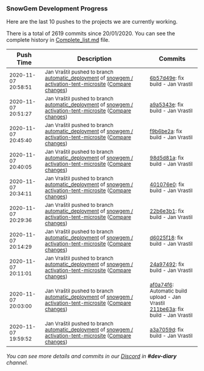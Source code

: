 
### SnowGem Development Progress

Here are the last 10 pushes to the projects we are currently working.

There is a total of 2619 commits since 20/01/2020. You can see the complete history in
 [Complete_list.md](Complete_list.md) file.

| Push Time | Description | Commits |
| --- | --- | --- |
| <sub>2020-11-07 20:58:51</sub> | <sub>Jan Vraštil pushed to branch [automatic\_deployment](https://gitlab.com/snowgem/activation-tent-microsite/commits/automatic_deployment) of [snowgem / activation\-tent\-microsite](https://gitlab.com/snowgem/activation-tent-microsite) ([Compare changes](https://gitlab.com/snowgem/activation-tent-microsite/compare/a9a5343eef62ba5ed586705f0f8816c42c50b74f...6b57d49ef81c5ec5d2054071e92a3711eac0ce13))</sub> | <sub>[6b57d49e](https://gitlab.com/snowgem/activation-tent-microsite/-/commit/6b57d49ef81c5ec5d2054071e92a3711eac0ce13): fix build - Jan Vrastil</sub> |
| <sub>2020-11-07 20:51:27</sub> | <sub>Jan Vraštil pushed to branch [automatic\_deployment](https://gitlab.com/snowgem/activation-tent-microsite/commits/automatic_deployment) of [snowgem / activation\-tent\-microsite](https://gitlab.com/snowgem/activation-tent-microsite) ([Compare changes](https://gitlab.com/snowgem/activation-tent-microsite/compare/f9b6be2afbdb7f8daba71594947eb098ad9509f4...a9a5343eef62ba5ed586705f0f8816c42c50b74f))</sub> | <sub>[a9a5343e](https://gitlab.com/snowgem/activation-tent-microsite/-/commit/a9a5343eef62ba5ed586705f0f8816c42c50b74f): fix build - Jan Vrastil</sub> |
| <sub>2020-11-07 20:45:40</sub> | <sub>Jan Vraštil pushed to branch [automatic\_deployment](https://gitlab.com/snowgem/activation-tent-microsite/commits/automatic_deployment) of [snowgem / activation\-tent\-microsite](https://gitlab.com/snowgem/activation-tent-microsite) ([Compare changes](https://gitlab.com/snowgem/activation-tent-microsite/compare/98d5d81ad6cd8b30abc1e290663cddcfe139fc45...f9b6be2afbdb7f8daba71594947eb098ad9509f4))</sub> | <sub>[f9b6be2a](https://gitlab.com/snowgem/activation-tent-microsite/-/commit/f9b6be2afbdb7f8daba71594947eb098ad9509f4): fix build - Jan Vrastil</sub> |
| <sub>2020-11-07 20:40:05</sub> | <sub>Jan Vraštil pushed to branch [automatic\_deployment](https://gitlab.com/snowgem/activation-tent-microsite/commits/automatic_deployment) of [snowgem / activation\-tent\-microsite](https://gitlab.com/snowgem/activation-tent-microsite) ([Compare changes](https://gitlab.com/snowgem/activation-tent-microsite/compare/401076e0a1f97ae307c48c59e58058d080875528...98d5d81ad6cd8b30abc1e290663cddcfe139fc45))</sub> | <sub>[98d5d81a](https://gitlab.com/snowgem/activation-tent-microsite/-/commit/98d5d81ad6cd8b30abc1e290663cddcfe139fc45): fix build - Jan Vrastil</sub> |
| <sub>2020-11-07 20:34:11</sub> | <sub>Jan Vraštil pushed to branch [automatic\_deployment](https://gitlab.com/snowgem/activation-tent-microsite/commits/automatic_deployment) of [snowgem / activation\-tent\-microsite](https://gitlab.com/snowgem/activation-tent-microsite) ([Compare changes](https://gitlab.com/snowgem/activation-tent-microsite/compare/22b6e3b1874b41310d71cb900768c15e98a53bcb...401076e0a1f97ae307c48c59e58058d080875528))</sub> | <sub>[401076e0](https://gitlab.com/snowgem/activation-tent-microsite/-/commit/401076e0a1f97ae307c48c59e58058d080875528): fix build - Jan Vrastil</sub> |
| <sub>2020-11-07 20:29:36</sub> | <sub>Jan Vraštil pushed to branch [automatic\_deployment](https://gitlab.com/snowgem/activation-tent-microsite/commits/automatic_deployment) of [snowgem / activation\-tent\-microsite](https://gitlab.com/snowgem/activation-tent-microsite) ([Compare changes](https://gitlab.com/snowgem/activation-tent-microsite/compare/d6025f180caa17d277e80deb94baa7bbdd18221d...22b6e3b1874b41310d71cb900768c15e98a53bcb))</sub> | <sub>[22b6e3b1](https://gitlab.com/snowgem/activation-tent-microsite/-/commit/22b6e3b1874b41310d71cb900768c15e98a53bcb): fix build - Jan Vrastil</sub> |
| <sub>2020-11-07 20:14:29</sub> | <sub>Jan Vraštil pushed to branch [automatic\_deployment](https://gitlab.com/snowgem/activation-tent-microsite/commits/automatic_deployment) of [snowgem / activation\-tent\-microsite](https://gitlab.com/snowgem/activation-tent-microsite) ([Compare changes](https://gitlab.com/snowgem/activation-tent-microsite/compare/24a97492e24b311503016f51da3419251ffdc99c...d6025f180caa17d277e80deb94baa7bbdd18221d))</sub> | <sub>[d6025f18](https://gitlab.com/snowgem/activation-tent-microsite/-/commit/d6025f180caa17d277e80deb94baa7bbdd18221d): fix build - Jan Vrastil</sub> |
| <sub>2020-11-07 20:11:01</sub> | <sub>Jan Vraštil pushed to branch [automatic\_deployment](https://gitlab.com/snowgem/activation-tent-microsite/commits/automatic_deployment) of [snowgem / activation\-tent\-microsite](https://gitlab.com/snowgem/activation-tent-microsite) ([Compare changes](https://gitlab.com/snowgem/activation-tent-microsite/compare/211be63a017a9ddc3e46161d29f1a8d1587bc328...24a97492e24b311503016f51da3419251ffdc99c))</sub> | <sub>[24a97492](https://gitlab.com/snowgem/activation-tent-microsite/-/commit/24a97492e24b311503016f51da3419251ffdc99c): fix build - Jan Vrastil</sub> |
| <sub>2020-11-07 20:03:00</sub> | <sub>Jan Vraštil pushed to branch [automatic\_deployment](https://gitlab.com/snowgem/activation-tent-microsite/commits/automatic_deployment) of [snowgem / activation\-tent\-microsite](https://gitlab.com/snowgem/activation-tent-microsite) ([Compare changes](https://gitlab.com/snowgem/activation-tent-microsite/compare/a3a7059d66693f54fdef32f6cef9d4749baee3fd...211be63a017a9ddc3e46161d29f1a8d1587bc328))</sub> | <sub>[af0a74f6](https://gitlab.com/snowgem/activation-tent-microsite/-/commit/af0a74f6d052f9cfffe42f766054895472ca26c1): Automatic build upload - Jan Vrastil<br>[211be63a](https://gitlab.com/snowgem/activation-tent-microsite/-/commit/211be63a017a9ddc3e46161d29f1a8d1587bc328): fix build - Jan Vrastil</sub> |
| <sub>2020-11-07 19:59:52</sub> | <sub>Jan Vraštil pushed to branch [automatic\_deployment](https://gitlab.com/snowgem/activation-tent-microsite/commits/automatic_deployment) of [snowgem / activation\-tent\-microsite](https://gitlab.com/snowgem/activation-tent-microsite) ([Compare changes](https://gitlab.com/snowgem/activation-tent-microsite/compare/75af95c9e9e6ea6a27cdf40c882b9b18a9db4e1c...a3a7059d66693f54fdef32f6cef9d4749baee3fd))</sub> | <sub>[a3a7059d](https://gitlab.com/snowgem/activation-tent-microsite/-/commit/a3a7059d66693f54fdef32f6cef9d4749baee3fd): fix build - Jan Vrastil</sub> |

_You can see more details and commits in our [Discord](https://discord.gg/zumGnbg) in **#dev-diary** channel._
